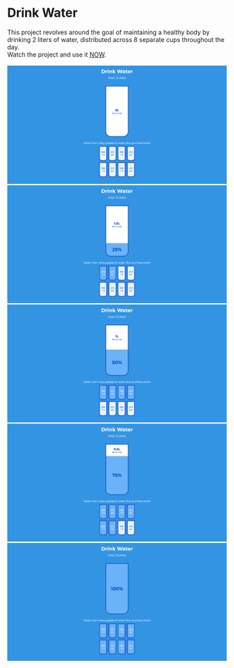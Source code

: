# Drink Water
This project revolves around the goal of maintaining a healthy body by drinking 2 liters of water, distributed across 8 separate cups throughout the day.<br/>
Watch the project and use it [NOW](https://mohammadkiaei.github.io/drink-water/).<br/>
<br/>
![Drink Water 0](https://github.com/mohammadkiaei/drink-water/blob/master/drinkwater0.png)
<br/>
![Drink Water 0](https://github.com/mohammadkiaei/drink-water/blob/master/drinkwater1.png)
<br/>
![Drink Water 0](https://github.com/mohammadkiaei/drink-water/blob/master/drinkwater2.png)
<br/>
![Drink Water 0](https://github.com/mohammadkiaei/drink-water/blob/master/drinkwater4.PNG)
<br/>
![Drink Water 0](https://github.com/mohammadkiaei/drink-water/blob/master/drinkwater5.png)
